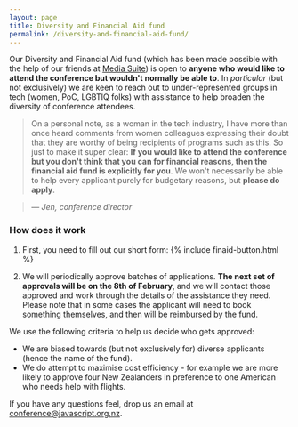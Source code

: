 ```yaml
---
layout: page
title: Diversity and Financial Aid fund
permalink: /diversity-and-financial-aid-fund/
---
```


Our Diversity and Financial Aid fund (which has been made possible with the help of our friends at [Media Suite](https://www.mediasuite.co.nz/)) is open to __anyone who would like to attend the conference but wouldn't normally be able to__. In _particular_ (but not exclusively) we are keen to reach out to under-represented groups in tech (women, PoC, LGBTIQ folks) with assistance to help broaden the diversity of conference attendees.

> On a personal note, as a woman in the tech industry, I have more than once heard comments from women colleagues expressing their doubt that they are worthy of being recipients of programs such as this. So just to make it super clear: __If you would like to attend the conference but you don't think that you can for financial reasons, then the financial aid fund is explicitly for you__. We won't necessarily be able to help every applicant purely for budgetary reasons, but __please do apply__.

> _— Jen, conference director_

### How does it work

1. First, you need to fill out our short form: {% include finaid-button.html %}

2. We will periodically approve batches of applications. __The next set of approvals will be on the 8th of February__, and we will contact those approved and work through the details of the assistance they need. Please note that in some cases the applicant will need to book something themselves, and then will be reimbursed by the fund.

We use the following criteria to help us decide who gets approved:

* We are biased towards (but not exclusively for) diverse applicants (hence the name of the fund).
* We do attempt to maximise cost efficiency - for example we are more likely to approve four New Zealanders in preference to one American who needs help with flights.

If you have any questions feel, drop us an email at [conference@javascript.org.nz](mailto:conference@javascript.org.nz).
